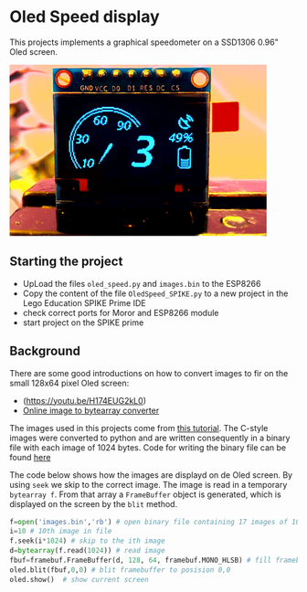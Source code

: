 # Oled Speed display

This projects implements a graphical speedometer on a SSD1306 0.96" Oled screen.

![plot](./images/text-image-anikation-oled.gif)


## Starting the project

- UpLoad the files `oled_speed.py` and `images.bin` to the ESP8266
- Copy the content of the file `OledSpeed_SPIKE.py` to a new project in the Lego Education SPIKE Prime IDE
- check correct ports for Moror and ESP8266 module
- start project on the SPIKE prime

## Background

There are some good introductions on how to convert images to fir on the small 128x64 pixel Oled screen:
- (https://youtu.be/H174EUG2kL0)
- [Online image to bytearray converter](http://javl.github.io/image2cpp/)

The images used in this projects come from [this tutorial](https://electropeak.com/learn/the-beginners-guide-to-display-text-image-animation-on-oled-display-by-arduino/). The C-style images were converted to python and are written consequently in a binary file with each image of 1024 bytes. Code for writing the binary file can be found [here](./CreateImages/create_images.py)

The code below shows how the images are displayd on de Oled screen. By using `seek` we skip to the correct image. The image is read in a temporary `bytearray f`. From that array a `FrameBuffer` object is generated, which is displayed on the screen by the `blit` method.

```python
f=open('images.bin','rb') # open binary file containing 17 images of 1024 bytes each for speeds as in array speeds
i=10 # 10th image in file
f.seek(i*1024) # skip to the ith image
d=bytearray(f.read(1024)) # read image
fbuf=framebuf.FrameBuffer(d, 128, 64, framebuf.MONO_HLSB) # fill framebuffer with image
oled.blit(fbuf,0,0) # blit framebuffer to posision 0,0
oled.show()  # show current screen
```
